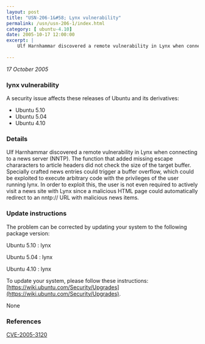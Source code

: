 ```yaml
---
layout: post
title: "USN-206-1&#58; Lynx vulnerability"
permalink: /usn/usn-206-1/index.html
category: [ ubuntu-4.10]
date: 2005-10-17 12:00:00
excerpt: |
    Ulf Harnhammar discovered a remote vulnerability in Lynx when connecting to a news server (NNTP). The function that added missing escape chararacters to article headers did not check the size of the target buffer. Specially crafted news entries could trigger a buffer overflow, which could be exploited to execute arbitrary code with the privileges of the user running lynx. In order to exploit this, the user is not even required to actively visit a news site with Lynx since a malicious HTML page could automatically redirect to an nntp:// URL with malicious news items.
    
--- 
```

 
 

*17 October 2005*

### lynx vulnerability

A security issue affects these releases of Ubuntu and its derivatives:

* Ubuntu 5.10
* Ubuntu 5.04
* Ubuntu 4.10

### Details

Ulf Harnhammar discovered a remote vulnerability in Lynx when connecting to a news server (NNTP). The function that added missing escape chararacters to article headers did not check the size of the target buffer. Specially crafted news entries could trigger a buffer overflow, which could be exploited to execute arbitrary code with the privileges of the user running lynx. In order to exploit this, the user is not even required to actively visit a news site with Lynx since a malicious HTML page could automatically redirect to an nntp:// URL with malicious news items.

### Update instructions

The problem can be corrected by updating your system to the following package version:

Ubuntu 5.10
 : lynx 

Ubuntu 5.04
 : lynx 

Ubuntu 4.10
 : lynx 

To update your system, please follow these instructions: [https://wiki.ubuntu.com/Security/Upgrades](https://wiki.ubuntu.com/Security/Upgrades).

None

### References

 
 [CVE-2005-3120](http://people.ubuntu.com/~ubuntu-security/cve/CVE-2005-3120)
 

